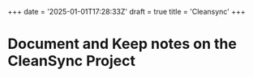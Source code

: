 +++
date = '2025-01-01T17:28:33Z'
draft = true
title = 'Cleansync'
+++

# Document and Keep notes on the CleanSync Project
